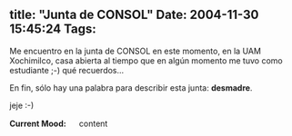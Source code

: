 title: "Junta de CONSOL"
Date: 2004-11-30 15:45:24
Tags: 
---
<p>Me encuentro en la junta de CONSOL en este momento, en la UAM Xochimilco, casa abierta al tiempo que en algún momento me tuvo como estudiante ;-) qué recuerdos&#8230;</p>

<p>En fin, sólo hay una palabra para describir esta junta: <strong>desmadre</strong>.</p>

<p>jeje :-)</p>

<p><strong>Current Mood:</strong> <img width="15" height="15" src="http://stat.livejournal.com/img/mood/growf/smileys/smile.gif"/> content</p>
